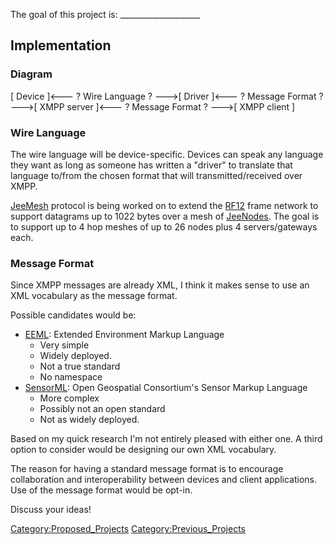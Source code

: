 The goal of this project is: \_\_\_\_\_\_\_\_\_\_\_\_\_\_\_\_\_\_\_\_

## Implementation

### Diagram

\[ Device \]\<--- ? Wire Language ? ---\>\[ Driver \]\<--- ? Message
Format ? ---\>\[ XMPP server \]\<--- ? Message Format ? ---\>\[ XMPP
client \]

### Wire Language

The wire language will be device-specific. Devices can speak any
language they want as long as someone has written a "driver" to
translate that language to/from the chosen format that will
transmitted/received over XMPP.

[JeeMesh](JeeMesh) protocol is being worked on to extend the
[RF12](http://cafe.jeelabs.net/sw/library_-_rf12/) frame network to
support datagrams up to 1022 bytes over a mesh of
[JeeNodes](http://cafe.jeelabs.net/lab/jn5/). The goal is to support up
to 4 hop meshes of up to 26 nodes plus 4 servers/gateways each.

### Message Format

Since XMPP messages are already XML, I think it makes sense to use an
XML vocabulary as the message format.

Possible candidates would be:

-   [EEML](http://www.eeml.org/): Extended Environment Markup Language
    -   Very simple
    -   Widely deployed.
    -   Not a true standard
    -   No namespace
-   [SensorML](http://en.wikipedia.org/wiki/SensorML): Open Geospatial
    Consortium's Sensor Markup Language
    -   More complex
    -   Possibly not an open standard
    -   Not as widely deployed.

Based on my quick research I'm not entirely pleased with either one. A
third option to consider would be designing our own XML vocabulary.

The reason for having a standard message format is to encourage
collaboration and interoperability between devices and client
applications. Use of the message format would be opt-in.

Discuss your ideas!

[Category:Proposed_Projects](Category:Proposed_Projects)
[Category:Previous_Projects](Category:Previous_Projects)
